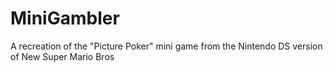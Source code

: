 # MiniGambler

A recreation of the "Picture Poker" mini game from the Nintendo DS version of New Super Mario Bros